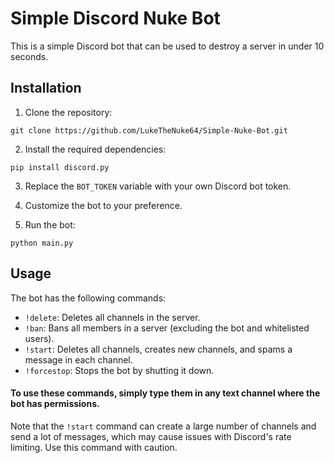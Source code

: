 # Simple Discord Nuke Bot

This is a simple Discord bot that can be used to destroy a server in under 10 seconds. 

## Installation

1. Clone the repository:
```
git clone https://github.com/LukeTheNuke64/Simple-Nuke-Bot.git
```

2. Install the required dependencies:
```
pip install discord.py
```

3. Replace the `BOT_TOKEN` variable with your own Discord bot token.

4. Customize the bot to your preference.

5. Run the bot:
```
python main.py
```

## Usage

The bot has the following commands:

- `!delete`: Deletes all channels in the server.
- `!ban`: Bans all members in a server (excluding the bot and whitelisted users).
- `!start`: Deletes all channels, creates new channels, and spams a message in each channel.
- `!forcestop`: Stops the bot by shutting it down.

#### To use these commands, simply type them in any text channel where the bot has permissions.

Note that the `!start` command can create a large number of channels and send a lot of messages, which may cause issues with Discord's rate limiting. Use this command with caution.
